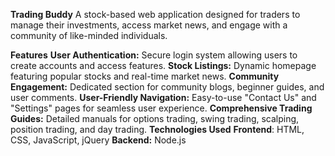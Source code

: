 **Trading Buddy**
A stock-based web application designed for traders to manage their investments, access market news, and engage with a community of like-minded individuals.

**Features**
**User Authentication:** Secure login system allowing users to create accounts and access features.
**Stock Listings:** Dynamic homepage featuring popular stocks and real-time market news.
**Community Engagement:** Dedicated section for community blogs, beginner guides, and user comments.
**User-Friendly Navigation:** Easy-to-use "Contact Us" and "Settings" pages for seamless user experience.
**Comprehensive Trading Guides:** Detailed manuals for options trading, swing trading, scalping, position trading, and day trading.
**Technologies Used**
**Frontend**: HTML, CSS, JavaScript, jQuery
**Backend:** Node.js
